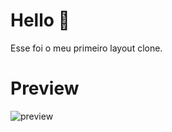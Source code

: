 
# Hello 👋

Esse foi o meu primeiro layout clone.

# Preview
![preview](https://imgur.com/txN4FKM.jpg)
